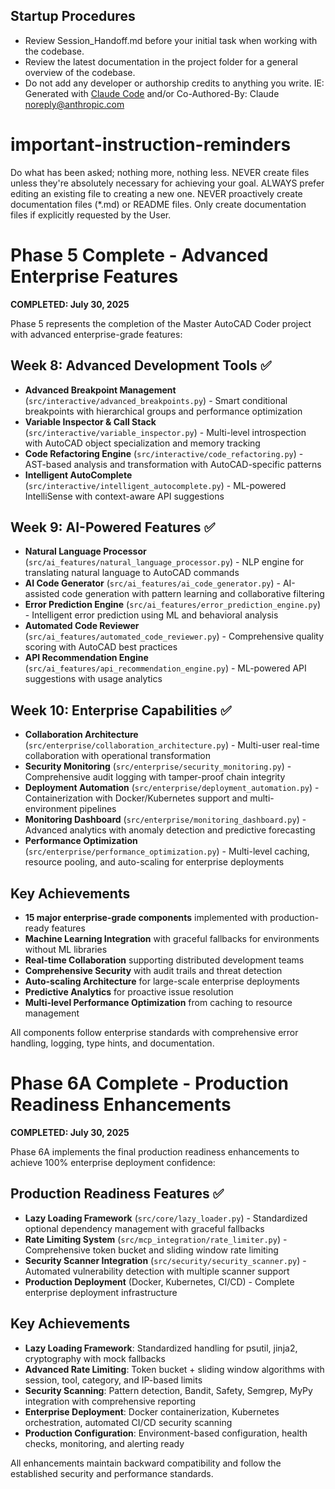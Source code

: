 ## Startup Procedures
- Review Session_Handoff.md before your initial task when working with the codebase.
- Review the latest documentation in the project folder for a general overview of the codebase.
- Do not add any developer or authorship credits to anything you write.  IE: Generated with [Claude Code](https://claude.ai/code) and/or Co-Authored-By: Claude <noreply@anthropic.com>

# important-instruction-reminders
Do what has been asked; nothing more, nothing less.
NEVER create files unless they're absolutely necessary for achieving your goal.
ALWAYS prefer editing an existing file to creating a new one.
NEVER proactively create documentation files (*.md) or README files. Only create documentation files if explicitly requested by the User.

# Phase 5 Complete - Advanced Enterprise Features
**COMPLETED: July 30, 2025**

Phase 5 represents the completion of the Master AutoCAD Coder project with advanced enterprise-grade features:

## Week 8: Advanced Development Tools ✅
- **Advanced Breakpoint Management** (`src/interactive/advanced_breakpoints.py`) - Smart conditional breakpoints with hierarchical groups and performance optimization
- **Variable Inspector & Call Stack** (`src/interactive/variable_inspector.py`) - Multi-level introspection with AutoCAD object specialization and memory tracking
- **Code Refactoring Engine** (`src/interactive/code_refactoring.py`) - AST-based analysis and transformation with AutoCAD-specific patterns
- **Intelligent AutoComplete** (`src/interactive/intelligent_autocomplete.py`) - ML-powered IntelliSense with context-aware API suggestions

## Week 9: AI-Powered Features ✅
- **Natural Language Processor** (`src/ai_features/natural_language_processor.py`) - NLP engine for translating natural language to AutoCAD commands
- **AI Code Generator** (`src/ai_features/ai_code_generator.py`) - AI-assisted code generation with pattern learning and collaborative filtering
- **Error Prediction Engine** (`src/ai_features/error_prediction_engine.py`) - Intelligent error prediction using ML and behavioral analysis
- **Automated Code Reviewer** (`src/ai_features/automated_code_reviewer.py`) - Comprehensive quality scoring with AutoCAD best practices
- **API Recommendation Engine** (`src/ai_features/api_recommendation_engine.py`) - ML-powered API suggestions with usage analytics

## Week 10: Enterprise Capabilities ✅
- **Collaboration Architecture** (`src/enterprise/collaboration_architecture.py`) - Multi-user real-time collaboration with operational transformation
- **Security Monitoring** (`src/enterprise/security_monitoring.py`) - Comprehensive audit logging with tamper-proof chain integrity
- **Deployment Automation** (`src/enterprise/deployment_automation.py`) - Containerization with Docker/Kubernetes support and multi-environment pipelines
- **Monitoring Dashboard** (`src/enterprise/monitoring_dashboard.py`) - Advanced analytics with anomaly detection and predictive forecasting
- **Performance Optimization** (`src/enterprise/performance_optimization.py`) - Multi-level caching, resource pooling, and auto-scaling for enterprise deployments

## Key Achievements
- **15 major enterprise-grade components** implemented with production-ready features
- **Machine Learning Integration** with graceful fallbacks for environments without ML libraries
- **Real-time Collaboration** supporting distributed development teams
- **Comprehensive Security** with audit trails and threat detection
- **Auto-scaling Architecture** for large-scale enterprise deployments
- **Predictive Analytics** for proactive issue resolution
- **Multi-level Performance Optimization** from caching to resource management

All components follow enterprise standards with comprehensive error handling, logging, type hints, and documentation.

# Phase 6A Complete - Production Readiness Enhancements
**COMPLETED: July 30, 2025**

Phase 6A implements the final production readiness enhancements to achieve 100% enterprise deployment confidence:

## Production Readiness Features ✅
- **Lazy Loading Framework** (`src/core/lazy_loader.py`) - Standardized optional dependency management with graceful fallbacks
- **Rate Limiting System** (`src/mcp_integration/rate_limiter.py`) - Comprehensive token bucket and sliding window rate limiting
- **Security Scanner Integration** (`src/security/security_scanner.py`) - Automated vulnerability detection with multiple scanner support
- **Production Deployment** (Docker, Kubernetes, CI/CD) - Complete enterprise deployment infrastructure

## Key Achievements
- **Lazy Loading Framework**: Standardized handling for psutil, jinja2, cryptography with mock fallbacks
- **Advanced Rate Limiting**: Token bucket + sliding window algorithms with session, tool, category, and IP-based limits
- **Security Scanning**: Pattern detection, Bandit, Safety, Semgrep, MyPy integration with comprehensive reporting
- **Enterprise Deployment**: Docker containerization, Kubernetes orchestration, automated CI/CD security scanning
- **Production Configuration**: Environment-based configuration, health checks, monitoring, and alerting ready

All enhancements maintain backward compatibility and follow the established security and performance standards.
